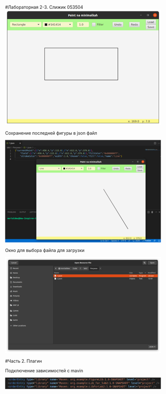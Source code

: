 #Лабораторная 2-3. Слижик 053504
![preview](https://github.com/mortaldew/OOP_Labs/blob/Lab2/Pictures/View.png?raw=true)

Сохранение последней фигуры в json файл

![preview](https://github.com/mortaldew/OOP_Labs/blob/Lab2/Pictures/Save.png?raw=true)

Окно для выбора файла для загрузки

![preview](https://github.com/mortaldew/OOP_Labs/blob/Lab2/Pictures/Load.png?raw=true)

#Часть 2. Плагин

Подключение зависимостей с mavin

![preview](https://github.com/mortaldew/OOP_Labs/blob/Lab2/Pictures/Dependencies.png?raw=true)

